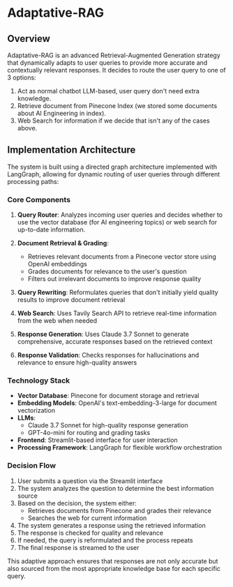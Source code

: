 # Adaptative-RAG

## Overview

Adaptative-RAG is an advanced Retrieval-Augmented Generation strategy that dynamically adapts to user queries to provide more accurate and contextually relevant responses. It decides to route the user query to one of 3 options:

1. Act as normal chatbot LLM-based, user query don't need extra knowledge.
2. Retrieve document from Pinecone Index (we stored some documents about AI Engineering in index).
3. Web Search for information if we decide that isn't any of the cases above.

## Implementation Architecture

The system is built using a directed graph architecture implemented with LangGraph, allowing for dynamic routing of user queries through different processing paths:

### Core Components

1. **Query Router**: Analyzes incoming user queries and decides whether to use the vector database (for AI engineering topics) or web search for up-to-date information.

2. **Document Retrieval & Grading**: 
   - Retrieves relevant documents from a Pinecone vector store using OpenAI embeddings
   - Grades documents for relevance to the user's question
   - Filters out irrelevant documents to improve response quality

3. **Query Rewriting**: Reformulates queries that don't initially yield quality results to improve document retrieval

4. **Web Search**: Uses Tavily Search API to retrieve real-time information from the web when needed

5. **Response Generation**: Uses Claude 3.7 Sonnet to generate comprehensive, accurate responses based on the retrieved context

6. **Response Validation**: Checks responses for hallucinations and relevance to ensure high-quality answers

### Technology Stack

- **Vector Database**: Pinecone for document storage and retrieval
- **Embedding Models**: OpenAI's text-embedding-3-large for document vectorization
- **LLMs**: 
  - Claude 3.7 Sonnet for high-quality response generation
  - GPT-4o-mini for routing and grading tasks
- **Frontend**: Streamlit-based interface for user interaction
- **Processing Framework**: LangGraph for flexible workflow orchestration

### Decision Flow

1. User submits a question via the Streamlit interface
2. The system analyzes the question to determine the best information source
3. Based on the decision, the system either:
   - Retrieves documents from Pinecone and grades their relevance
   - Searches the web for current information
4. The system generates a response using the retrieved information
5. The response is checked for quality and relevance
6. If needed, the query is reformulated and the process repeats
7. The final response is streamed to the user

This adaptive approach ensures that responses are not only accurate but also sourced from the most appropriate knowledge base for each specific query.

